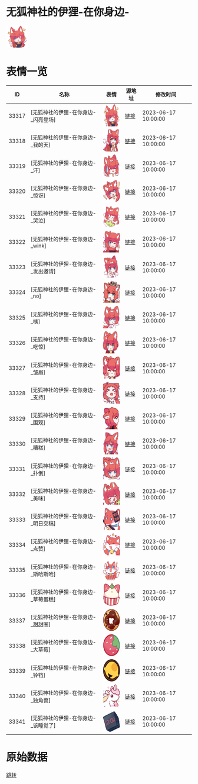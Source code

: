 # 无狐神社的伊狸-在你身边-

<img src="./cover.png" height="60" alt="cover" />

# 表情一览

|ID|名称|表情|源地址|修改时间|
|----|----|----|----|----|
|33317|[无狐神社的伊狸-在你身边-_闪亮登场]|<img src="./pic/033317_%5B无狐神社的伊狸-在你身边-_闪亮登场%5D.png" height="60" alt="闪亮登场"/>|[链接](https://i0.hdslb.com/bfs/garb/0eadf998c06bf118d75f7d18e9210d335207c204.png)|2023-06-17 10:00:00|
|33318|[无狐神社的伊狸-在你身边-_我的天]|<img src="./pic/033318_%5B无狐神社的伊狸-在你身边-_我的天%5D.png" height="60" alt="我的天"/>|[链接](https://i0.hdslb.com/bfs/garb/4b5095b093aca77a99a829d664072aa6f9ab7494.png)|2023-06-17 10:00:00|
|33319|[无狐神社的伊狸-在你身边-_汗]|<img src="./pic/033319_%5B无狐神社的伊狸-在你身边-_汗%5D.png" height="60" alt="汗"/>|[链接](https://i0.hdslb.com/bfs/garb/94205e91ff67dcbae08419cac50909da2190e99d.png)|2023-06-17 10:00:00|
|33320|[无狐神社的伊狸-在你身边-_惊讶]|<img src="./pic/033320_%5B无狐神社的伊狸-在你身边-_惊讶%5D.png" height="60" alt="惊讶"/>|[链接](https://i0.hdslb.com/bfs/garb/9b526521c08343b6a16d1083084527d5d30d93a7.png)|2023-06-17 10:00:00|
|33321|[无狐神社的伊狸-在你身边-_哭泣]|<img src="./pic/033321_%5B无狐神社的伊狸-在你身边-_哭泣%5D.png" height="60" alt="哭泣"/>|[链接](https://i0.hdslb.com/bfs/garb/ac968971f5313da7339cf5f16d0a7ad65358bc05.png)|2023-06-17 10:00:00|
|33322|[无狐神社的伊狸-在你身边-_wink]|<img src="./pic/033322_%5B无狐神社的伊狸-在你身边-_wink%5D.png" height="60" alt="wink"/>|[链接](https://i0.hdslb.com/bfs/garb/d9884c05c8c9c0f1f340a6a4dd22d53280ad1419.png)|2023-06-17 10:00:00|
|33323|[无狐神社的伊狸-在你身边-_发出邀请]|<img src="./pic/033323_%5B无狐神社的伊狸-在你身边-_发出邀请%5D.png" height="60" alt="发出邀请"/>|[链接](https://i0.hdslb.com/bfs/garb/be680d06a1b388d6c416793ef8d475a3361caf7d.png)|2023-06-17 10:00:00|
|33324|[无狐神社的伊狸-在你身边-_no]|<img src="./pic/033324_%5B无狐神社的伊狸-在你身边-_no%5D.png" height="60" alt="no"/>|[链接](https://i0.hdslb.com/bfs/garb/a426d4de06095674abc494cce7a1f068f38d0947.png)|2023-06-17 10:00:00|
|33325|[无狐神社的伊狸-在你身边-_咦]|<img src="./pic/033325_%5B无狐神社的伊狸-在你身边-_咦%5D.png" height="60" alt="咦"/>|[链接](https://i0.hdslb.com/bfs/garb/46aec693490847a9039f17e651307c3ff280ad58.png)|2023-06-17 10:00:00|
|33326|[无狐神社的伊狸-在你身边-_吃惊]|<img src="./pic/033326_%5B无狐神社的伊狸-在你身边-_吃惊%5D.png" height="60" alt="吃惊"/>|[链接](https://i0.hdslb.com/bfs/garb/9038b84dd03256bf8a640a102f39b905de61be4a.png)|2023-06-17 10:00:00|
|33327|[无狐神社的伊狸-在你身边-_皱眉]|<img src="./pic/033327_%5B无狐神社的伊狸-在你身边-_皱眉%5D.png" height="60" alt="皱眉"/>|[链接](https://i0.hdslb.com/bfs/garb/3e4106a1755f74af3033896e81ebf05aa67a9222.png)|2023-06-17 10:00:00|
|33328|[无狐神社的伊狸-在你身边-_支持]|<img src="./pic/033328_%5B无狐神社的伊狸-在你身边-_支持%5D.png" height="60" alt="支持"/>|[链接](https://i0.hdslb.com/bfs/garb/37e2f8ddf60914969bb9933e1beefd3a6d1ffe49.png)|2023-06-17 10:00:00|
|33329|[无狐神社的伊狸-在你身边-_围观]|<img src="./pic/033329_%5B无狐神社的伊狸-在你身边-_围观%5D.png" height="60" alt="围观"/>|[链接](https://i0.hdslb.com/bfs/garb/35c2028af2c479893ba6bacf2187f7bc849bb274.png)|2023-06-17 10:00:00|
|33330|[无狐神社的伊狸-在你身边-_糟糕]|<img src="./pic/033330_%5B无狐神社的伊狸-在你身边-_糟糕%5D.png" height="60" alt="糟糕"/>|[链接](https://i0.hdslb.com/bfs/garb/8a1d4ad6512d96af6f350a1ae39a146db7e2d7bb.png)|2023-06-17 10:00:00|
|33331|[无狐神社的伊狸-在你身边-_扑倒]|<img src="./pic/033331_%5B无狐神社的伊狸-在你身边-_扑倒%5D.png" height="60" alt="扑倒"/>|[链接](https://i0.hdslb.com/bfs/garb/5f18cb3c0ff47613b4f65acffce2936dc53a9ff0.png)|2023-06-17 10:00:00|
|33332|[无狐神社的伊狸-在你身边-_美味]|<img src="./pic/033332_%5B无狐神社的伊狸-在你身边-_美味%5D.png" height="60" alt="美味"/>|[链接](https://i0.hdslb.com/bfs/garb/9d6dc8d443fd7f1f1ed0b7f7ddc0f7b5a6bf2638.png)|2023-06-17 10:00:00|
|33333|[无狐神社的伊狸-在你身边-_明日交稿]|<img src="./pic/033333_%5B无狐神社的伊狸-在你身边-_明日交稿%5D.png" height="60" alt="明日交稿"/>|[链接](https://i0.hdslb.com/bfs/garb/aaeca45b044dc7a7d370620058a4c8c2a3d3aaef.png)|2023-06-17 10:00:00|
|33334|[无狐神社的伊狸-在你身边-_点赞]|<img src="./pic/033334_%5B无狐神社的伊狸-在你身边-_点赞%5D.png" height="60" alt="点赞"/>|[链接](https://i0.hdslb.com/bfs/garb/fd11dcd431886c9d97bd0605304b76c33b27d900.png)|2023-06-17 10:00:00|
|33335|[无狐神社的伊狸-在你身边-_斯哈斯哈]|<img src="./pic/033335_%5B无狐神社的伊狸-在你身边-_斯哈斯哈%5D.png" height="60" alt="斯哈斯哈"/>|[链接](https://i0.hdslb.com/bfs/garb/e9cc46ff69a29cb3c3d7313dbfa25a6e024a3ab4.png)|2023-06-17 10:00:00|
|33336|[无狐神社的伊狸-在你身边-_草莓蛋糕]|<img src="./pic/033336_%5B无狐神社的伊狸-在你身边-_草莓蛋糕%5D.png" height="60" alt="草莓蛋糕"/>|[链接](https://i0.hdslb.com/bfs/garb/4751a4e0e13f1415f4ea52a25a289873686c2539.png)|2023-06-17 10:00:00|
|33337|[无狐神社的伊狸-在你身边-_甜甜圈]|<img src="./pic/033337_%5B无狐神社的伊狸-在你身边-_甜甜圈%5D.png" height="60" alt="甜甜圈"/>|[链接](https://i0.hdslb.com/bfs/garb/10b991d67cd3a162b8d02c487198a4e3751ffec0.png)|2023-06-17 10:00:00|
|33338|[无狐神社的伊狸-在你身边-_大草莓]|<img src="./pic/033338_%5B无狐神社的伊狸-在你身边-_大草莓%5D.png" height="60" alt="大草莓"/>|[链接](https://i0.hdslb.com/bfs/garb/483f8ebfdf51dc07757b08bb0a1492a01d93b7c9.png)|2023-06-17 10:00:00|
|33339|[无狐神社的伊狸-在你身边-_铃铛]|<img src="./pic/033339_%5B无狐神社的伊狸-在你身边-_铃铛%5D.png" height="60" alt="铃铛"/>|[链接](https://i0.hdslb.com/bfs/garb/af13d67a7a17689926028ab9dd486548c7d54ad4.png)|2023-06-17 10:00:00|
|33340|[无狐神社的伊狸-在你身边-_独角兽]|<img src="./pic/033340_%5B无狐神社的伊狸-在你身边-_独角兽%5D.png" height="60" alt="独角兽"/>|[链接](https://i0.hdslb.com/bfs/garb/3ade6fb62e1e2e36984acd652ac4ca06291a925d.png)|2023-06-17 10:00:00|
|33341|[无狐神社的伊狸-在你身边-_该睡觉了]|<img src="./pic/033341_%5B无狐神社的伊狸-在你身边-_该睡觉了%5D.png" height="60" alt="该睡觉了"/>|[链接](https://i0.hdslb.com/bfs/garb/9fd4906a6500e46859f75ffcd3f73f8dd04b1281.png)|2023-06-17 10:00:00|

# 原始数据

[跳转](./raw.json)

